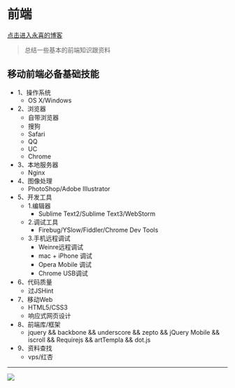# 前端

[点击进入永喜的博客](https://github.com/yongxiwang/yongxiwang.github.io/issues?state=open)

> 总结一些基本的前端知识跟资料


## 移动前端必备基础技能

*   1、操作系统
    *   OS X/Windows
*   2、浏览器
	*   自带浏览器
	*   搜狗
	*   Safari
	*   QQ
	*   UC
	*   Chrome
*   3、本地服务器
    *   Nginx
*   4、图像处理
    *   PhotoShop/Adobe IIIustrator
*   5、开发工具
	*   1.编辑器
		*   Sublime Text2/Sublime Text3/WebStorm
	*   2.调试工具
		*   Firebug/YSlow/Fiddler/Chrome Dev Tools
	*   3.手机远程调试
        *   Weinre远程调试
        *   mac + iPhone 调试
        *   Opera Mobile 调试
        *   Chrome USB调试
*   6、代码质量
	*   过JSHint
*   7、移动Web
    *   HTML5/CSS3
    *   响应式网页设计
*   8、前端库/框架
	*   jquery && backbone && underscore && zepto && jQuery Mobile && iscroll && Requirejs && artTempla && dot.js
*   9、资料查找
	*   vps/红杏

-------------

![](img/build.png)
